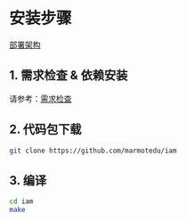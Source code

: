# 安装步骤

[部署架构](./architecture.md)

## 1. 需求检查 & 依赖安装

请参考：[需求检查](./requirement.md)

## 2. 代码包下载

```bash
git clone https://github.com/marmotedu/iam
```

## 3. 编译

```bash
cd iam
make
```
